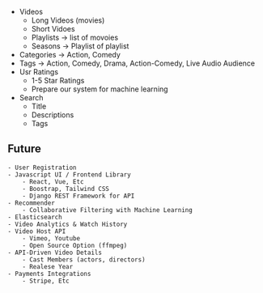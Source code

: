 - Videos
    - Long Videos (movies)
    - Short Vidoes
    - Playlists -> list of movoies
    - Seasons -> Playlist of playlist
- Categories
    -> Action, Comedy
- Tags
    -> Action, Comedy, Drama, Action-Comedy, Live Audio Audience
- Usr Ratings
    - 1-5 Star Ratings
    - Prepare our system for machine learning
- Search
    - Title
    - Descriptions
    - Tags


## Future
    - User Registration
    - Javascript UI / Frontend Library
        - React, Vue, Etc
        - Boostrap, Tailwind CSS
        - Django REST Framework for API
    - Recommender
        - Collaborative Filtering with Machine Learning
    - Elasticsearch
    - Video Analytics & Watch History
    - Video Host API
        - Vimeo, Youtube
        - Open Source Option (ffmpeg)
    - API-Driven Video Details
        - Cast Members (actors, directors)
        - Realese Year
    - Payments Integrations
        - Stripe, Etc
